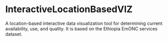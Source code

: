 # InteractiveLocationBasedVIZ

A location-based interactive data visualization tool for determining current availability, use, and quality. It is based on the Ethiopia EmONC services dataset.
